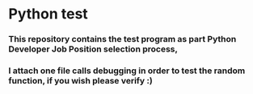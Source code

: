 # Python test

### This repository contains the test program as part Python Developer Job Position selection process,

### I attach one file calls debugging in order to test the random function, if you wish please verify :)
